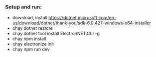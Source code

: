 ### Setup and run:
- download, install https://dotnet.microsoft.com/en-us/download/dotnet/thank-you/sdk-6.0.427-windows-x64-installer
- chạy dotnet restore
- chạy dotnet tool install ElectronNET.CLI -g
- chạy npm install
- chạy electronize init
- chạy npm run dev
